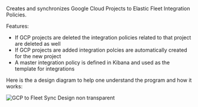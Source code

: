 Creates and synchronizes Google Cloud Projects to Elastic Fleet Integration Policies.

Features:

* If GCP projects are deleted the integration policies related to that project are deleted as well
* If GCP projects are added integration polcies are automatically created for the new project
* A master integration policy is defined in Kibana and used as the template for integrations

Here is the a design diagram to help one understand the program and how it works:

![GCP to Fleet Sync Design non transparent](https://github.com/codingogre/gcp-to-fleet-sync/assets/2017420/733c0b8b-54fd-43e0-9883-c1747feee995)
